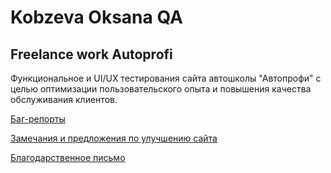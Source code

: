 # Kobzeva Oksana QA 

## Freelance work Autoprofi
Функциональное и UI/UX тестирования сайта автошколы "Автопрофи" с целью оптимизации пользовательского опыта и повышения качества обслуживания клиентов.


[Баг-репорты](bugreports/)

[Замечания и предложения по улучшению сайта](Замечания%20и%20предложения.pdf)

[Благодарственное письмо](avtoprofi55.pdf)